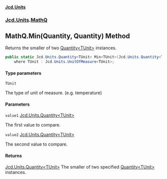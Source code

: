 #### [Jcd.Units](index.md 'index')
### [Jcd.Units](Jcd.Units.md 'Jcd.Units').[MathQ](MathQ.md 'Jcd.Units.MathQ')

## MathQ.Min<TUnit>(Quantity<TUnit>, Quantity<TUnit>) Method

Returns the smaller of two [Quantity&lt;TUnit&gt;](Quantity_TUnit_.md 'Jcd.Units.Quantity<TUnit>') instances.

```csharp
public static Jcd.Units.Quantity<TUnit> Min<TUnit>(Jcd.Units.Quantity<TUnit> value1, Jcd.Units.Quantity<TUnit> value2)
    where TUnit : Jcd.Units.UnitOfMeasure<TUnit>;
```
#### Type parameters

<a name='Jcd.Units.MathQ.Min_TUnit_(Jcd.Units.Quantity_TUnit_,Jcd.Units.Quantity_TUnit_).TUnit'></a>

`TUnit`

The type of unit of measure. (e.g. temperature)
#### Parameters

<a name='Jcd.Units.MathQ.Min_TUnit_(Jcd.Units.Quantity_TUnit_,Jcd.Units.Quantity_TUnit_).value1'></a>

`value1` [Jcd.Units.Quantity&lt;](Quantity_TUnit_.md 'Jcd.Units.Quantity<TUnit>')[TUnit](MathQ.Min.ec/+L9D1XokRGUNSree8Qw.md#Jcd.Units.MathQ.Min_TUnit_(Jcd.Units.Quantity_TUnit_,Jcd.Units.Quantity_TUnit_).TUnit 'Jcd.Units.MathQ.Min<TUnit>(Jcd.Units.Quantity<TUnit>, Jcd.Units.Quantity<TUnit>).TUnit')[&gt;](Quantity_TUnit_.md 'Jcd.Units.Quantity<TUnit>')

The first value to compare.

<a name='Jcd.Units.MathQ.Min_TUnit_(Jcd.Units.Quantity_TUnit_,Jcd.Units.Quantity_TUnit_).value2'></a>

`value2` [Jcd.Units.Quantity&lt;](Quantity_TUnit_.md 'Jcd.Units.Quantity<TUnit>')[TUnit](MathQ.Min.ec/+L9D1XokRGUNSree8Qw.md#Jcd.Units.MathQ.Min_TUnit_(Jcd.Units.Quantity_TUnit_,Jcd.Units.Quantity_TUnit_).TUnit 'Jcd.Units.MathQ.Min<TUnit>(Jcd.Units.Quantity<TUnit>, Jcd.Units.Quantity<TUnit>).TUnit')[&gt;](Quantity_TUnit_.md 'Jcd.Units.Quantity<TUnit>')

The second value to compare.

#### Returns
[Jcd.Units.Quantity&lt;](Quantity_TUnit_.md 'Jcd.Units.Quantity<TUnit>')[TUnit](MathQ.Min.ec/+L9D1XokRGUNSree8Qw.md#Jcd.Units.MathQ.Min_TUnit_(Jcd.Units.Quantity_TUnit_,Jcd.Units.Quantity_TUnit_).TUnit 'Jcd.Units.MathQ.Min<TUnit>(Jcd.Units.Quantity<TUnit>, Jcd.Units.Quantity<TUnit>).TUnit')[&gt;](Quantity_TUnit_.md 'Jcd.Units.Quantity<TUnit>')
The smaller of two specified [Quantity&lt;TUnit&gt;](Quantity_TUnit_.md 'Jcd.Units.Quantity<TUnit>') instances.